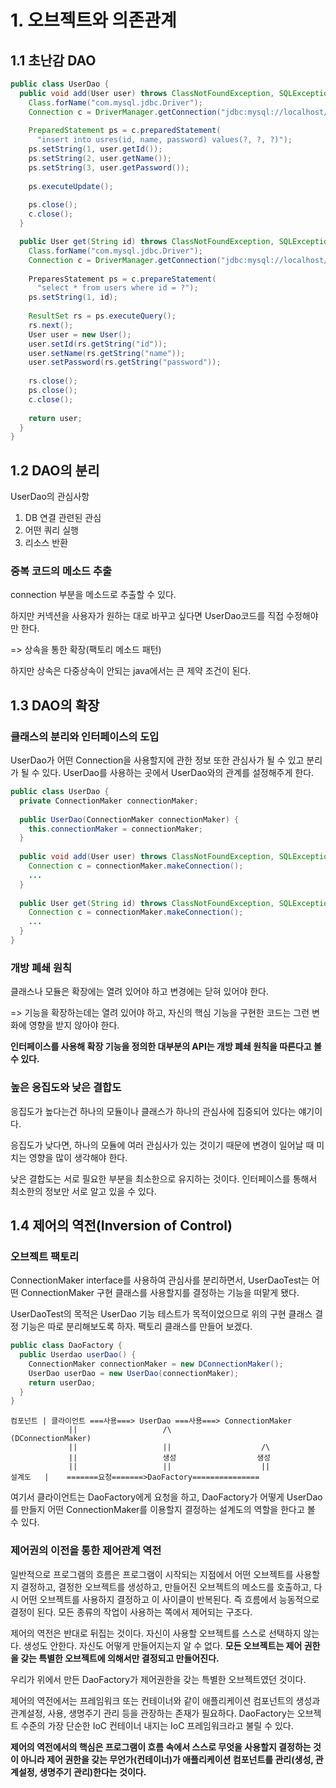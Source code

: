 # 1. 오브젝트와 의존관계

## 1.1 초난감 DAO

```java
public class UserDao {
  public void add(User user) throws ClassNotFoundException, SQLException {
    Class.forName("com.mysql.jdbc.Driver");
    Connection c = DriverManager.getConnection("jdbc:mysql://localhost/springbook", "spring", book");
    
    PreparedStatement ps = c.preparedStatement(
      "insert into usres(id, name, password) values(?, ?, ?)");
    ps.setString(1, user.getId());
    ps.setString(2, user.getName());
    ps.setString(3, user.getPassword());
    
    ps.executeUpdate();
    
    ps.close();
    c.close();
  }

  public User get(String id) throws ClassNotFoundException, SQLException {
    Class.forName("com.mysql.jdbc.Driver");
    Connection c = DriverManager.getConnection("jdbc:mysql://localhost/springbook", "spring", book");
    
    PreparesStatement ps = c.prepareStatement(
      "select * from users where id = ?");
    ps.setString(1, id);
    
    ResultSet rs = ps.executeQuery();
    rs.next();
    User user = new User();
    user.setId(rs.getString("id"));
    user.setName(rs.getString("name"));
    user.setPassword(rs.getString("password"));
    
    rs.close();
    ps.close();
    c.close();
    
    return user;
  }
}
```

## 1.2 DAO의 분리

UserDao의 관심사항
1. DB 연결 관련된 관심
2. 어떤 쿼리 실행
3. 리소스 반환

### 중복 코드의 메소드 추출

connection 부분을 메소드로 추출할 수 있다.

하지만 커넥션을 사용자가 원하는 대로 바꾸고 싶다면 UserDao코드를 직접 수정해야만 한다.

=> 상속을 통한 확장(팩토리 메소드 패턴)

하지만 상속은 다중상속이 안되는 java에서는 큰 제약 조건이 된다.

## 1.3 DAO의 확장

### 클래스의 분리와 인터페이스의 도입

UserDao가 어떤 Connection을 사용할지에 관한 정보 또한 관심사가 될 수 있고 분리가 될 수 있다. UserDao를 사용하는 곳에서 UserDao와의 관계를 설정해주게 한다.

```java
public class UserDao {
  private ConnectionMaker connectionMaker;
  
  public UserDao(ConnectionMaker connectionMaker) {
    this.connectionMaker = connectionMaker;
  }
  
  public void add(User user) throws ClassNotFoundException, SQLException {
    Connection c = connectionMaker.makeConnection();
    ...
  }
  
  public User get(String id) throws ClassNotFoundException, SQLException {
    Connection c = connectionMaker.makeConnection();
    ...
  }
}
```

### 개방 폐쇄 원칙

클래스나 모듈은 확장에는 열려 있어야 하고 변경에는 닫혀 있어야 한다.

=> 기능을 확장하는데는 열려 있어야 하고, 자신의 핵심 기능을 구현한 코드는 그런 변화에 영향을 받지 않아야 한다.

**인터페이스를 사용해 확장 기능을 정의한 대부분의 API는 개방 폐쇄 원칙을 따른다고 볼 수 있다.**

### 높은 응집도와 낮은 결합도

응집도가 높다는건 하나의 모듈이나 클래스가 하나의 관심사에 집중되어 있다는 얘기이다.

응집도가 낮다면, 하나의 모듈에 여러 관심사가 있는 것이기 때문에 변경이 일어날 때 미치는 영향을 많이 생각해야 한다.

낮은 결합도는 서로 필요한 부분을 최소한으로 유지하는 것이다. 인터페이스를 통해서 최소한의 정보만 서로 알고 있을 수 있다.

## 1.4 제어의 역전(Inversion of Control)

### 오브젝트 팩토리

ConnectionMaker interface를 사용하여 관심사를 분리하면서, UserDaoTest는 어떤 ConnectionMaker 구현 클래스를 사용할지를 결정하는 기능을 떠맡게 됐다.

UserDaoTest의 목적은 UserDao 기능 테스트가 목적이었으므로 위의 구현 클래스 결정 기능은 따로 분리해보도록 하자. 팩토리 클래스를 만들어 보겠다.

```java
public class DaoFactory {
  public Userdao userDao() {
    ConnectionMaker connectionMaker = new DConnectionMaker();
    UserDao userDao = new UserDao(connectionMaker);
    return userDao;
  }
}
```
```
컴포넌트 | 클라이언트 ===사용===> UserDao ===사용===> ConnectionMaker
             ||                   /\                  (DConnectionMaker)
             ||                   ||                    /\
             ||                   생성                  생성
             ||                   ||                    ||
설계도   |    =======요청=======>DaoFactory===============
```

여기서 클라이언트는 DaoFactory에게 요청을 하고, DaoFactory가 어떻게 UserDao를 만들지 어떤 ConnectionMaker를 이용할지 결정하는 설계도의 역할을 한다고 볼 수 있다.

### 제어권의 이전을 통한 제어관계 역전

일반적으로 프로그램의 흐름은 프로그램이 시작되는 지점에서 어떤 오브젝트를 사용할지 결정하고, 결정한 오브젝트를 생성하고, 만들어진 오브젝트의 메소드를 호출하고, 다시 어떤 오브젝트를 사용하지 결정하고 이 사이클이 반복된다. 즉 흐름에서 능동적으로 결정이 된다. 모든 종류의 작업이 사용하는 쪽에서 제어되는 구조다.

제어의 역전은 반대로 뒤집는 것이다. 자신이 사용할 오브젝트를 스스로 선택하지 않는다. 생성도 안한다. 자신도 어떻게 만들어지는지 알 수 없다. **모든 오브젝트는 제어 권한을 갖는 특별한 오브젝트에 의해서만 결정되고 만들어진다.**

우리가 위에서 만든 DaoFactory가 제어권한을 갖는 특별한 오브젝트였던 것이다.

제어의 역전에서는 프레임워크 또는 컨테이너와 같이 애플리케이션 컴포넌트의 생성과 관계설정, 사용, 생명주기 관리 등을 관장하는 존재가 필요하다. DaoFactory는 오브젝트 수준의 가장 단순한 IoC 컨테이너 내지는 IoC 프레임워크라고 불릴 수 있다.

**제어의 역전에서의 핵심은 프로그램이 흐름 속에서 스스로 무엇을 사용할지 결정하는 것이 아니라 제어 권한을 갖는 무언가(컨테이너)가 애플리케이션 컴포넌트를 관리(생성, 관계설정, 생명주기 관리)한다는 것이다.**
